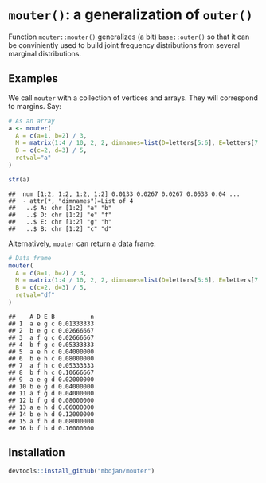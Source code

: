 # `mouter()`: a generalization of `outer()`




Function `mouter::mouter()` generalizes (a bit) `base::outer()` so that it can be conviniently used to build joint frequency distributions from several marginal distributions.

## Examples

We call `mouter` with a collection of vertices and arrays. They will correspond to margins. Say:



```r
# As an array
a <- mouter(
  A = c(a=1, b=2) / 3,
  M = matrix(1:4 / 10, 2, 2, dimnames=list(D=letters[5:6], E=letters[7:8])),
  B = c(c=2, d=3) / 5,
  retval="a"
)

str(a)
```

```
##  num [1:2, 1:2, 1:2, 1:2] 0.0133 0.0267 0.0267 0.0533 0.04 ...
##  - attr(*, "dimnames")=List of 4
##   ..$ A: chr [1:2] "a" "b"
##   ..$ D: chr [1:2] "e" "f"
##   ..$ E: chr [1:2] "g" "h"
##   ..$ B: chr [1:2] "c" "d"
```

Alternatively, `mouter` can return a data frame:


```r
# Data frame
mouter(
  A = c(a=1, b=2) / 3,
  M = matrix(1:4 / 10, 2, 2, dimnames=list(D=letters[5:6], E=letters[7:8])),
  B = c(c=2, d=3) / 5,
  retval="df"
)
```

```
##    A D E B          n
## 1  a e g c 0.01333333
## 2  b e g c 0.02666667
## 3  a f g c 0.02666667
## 4  b f g c 0.05333333
## 5  a e h c 0.04000000
## 6  b e h c 0.08000000
## 7  a f h c 0.05333333
## 8  b f h c 0.10666667
## 9  a e g d 0.02000000
## 10 b e g d 0.04000000
## 11 a f g d 0.04000000
## 12 b f g d 0.08000000
## 13 a e h d 0.06000000
## 14 b e h d 0.12000000
## 15 a f h d 0.08000000
## 16 b f h d 0.16000000
```




## Installation


```r
devtools::install_github("mbojan/mouter")
```
